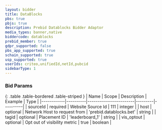 ```yaml
---
layout: bidder
title: DataBlocks
pbs: true
pbjs: true
description: Prebid Datablocks Bidder Adaptor
media_types: banner,native
biddercode: datablocks
prebid_member: true
gdpr_supported: false
pbs_app_supported: true
schain_supported: true
usp_supported: true
userIds: criteo,unifiedId,netId,pubcid
sidebarType: 1
---
```


### Bid Params

{: .table .table-bordered .table-striped }
| Name       | Scope    | Description            | Example | Type     |
|------------|----------|------------------------|---------|----------|
| sourceId | required | Website Source Id | 111 | integer |
| host | optional | Network Host to request from | 'prebid.datablocks.bet' | string |
| tagid | optional | Placement ID | 'leaderboard_1' | string |
| vis_optout | optional | Opt out of visibility metric | true | boolean |
